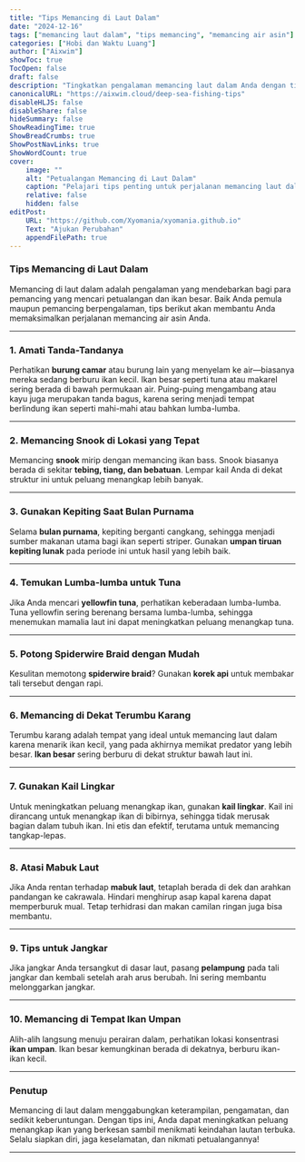 ```yaml
---
title: "Tips Memancing di Laut Dalam"
date: "2024-12-16"
tags: ["memancing laut dalam", "tips memancing", "memancing air asin"]
categories: ["Hobi dan Waktu Luang"]
author: ["Aixwim"]
showToc: true
TocOpen: false
draft: false
description: "Tingkatkan pengalaman memancing laut dalam Anda dengan tips penting untuk petualangan yang sukses dan menyenangkan."
canonicalURL: "https://aixwim.cloud/deep-sea-fishing-tips"
disableHLJS: false
disableShare: false
hideSummary: false
ShowReadingTime: true
ShowBreadCrumbs: true
ShowPostNavLinks: true
ShowWordCount: true
cover:
    image: ""
    alt: "Petualangan Memancing di Laut Dalam"
    caption: "Pelajari tips penting untuk perjalanan memancing laut dalam yang tak terlupakan."
    relative: false
    hidden: false
editPost:
    URL: "https://github.com/Xyomania/xyomania.github.io"
    Text: "Ajukan Perubahan"
    appendFilePath: true
---
```


### Tips Memancing di Laut Dalam

Memancing di laut dalam adalah pengalaman yang mendebarkan bagi para pemancing yang mencari petualangan dan ikan besar. Baik Anda pemula maupun pemancing berpengalaman, tips berikut akan membantu Anda memaksimalkan perjalanan memancing air asin Anda.

---

### 1. Amati Tanda-Tandanya

Perhatikan **burung camar** atau burung lain yang menyelam ke air—biasanya mereka sedang berburu ikan kecil. Ikan besar seperti tuna atau makarel sering berada di bawah permukaan air. Puing-puing mengambang atau kayu juga merupakan tanda bagus, karena sering menjadi tempat berlindung ikan seperti mahi-mahi atau bahkan lumba-lumba.

---

### 2. Memancing Snook di Lokasi yang Tepat

Memancing **snook** mirip dengan memancing ikan bass. Snook biasanya berada di sekitar **tebing, tiang, dan bebatuan**. Lempar kail Anda di dekat struktur ini untuk peluang menangkap lebih banyak.

---

### 3. Gunakan Kepiting Saat Bulan Purnama

Selama **bulan purnama**, kepiting berganti cangkang, sehingga menjadi sumber makanan utama bagi ikan seperti striper. Gunakan **umpan tiruan kepiting lunak** pada periode ini untuk hasil yang lebih baik.

---

### 4. Temukan Lumba-lumba untuk Tuna

Jika Anda mencari **yellowfin tuna**, perhatikan keberadaan lumba-lumba. Tuna yellowfin sering berenang bersama lumba-lumba, sehingga menemukan mamalia laut ini dapat meningkatkan peluang menangkap tuna.

---

### 5. Potong Spiderwire Braid dengan Mudah

Kesulitan memotong **spiderwire braid**? Gunakan **korek api** untuk membakar tali tersebut dengan rapi.

---

### 6. Memancing di Dekat Terumbu Karang

Terumbu karang adalah tempat yang ideal untuk memancing laut dalam karena menarik ikan kecil, yang pada akhirnya memikat predator yang lebih besar. **Ikan besar** sering berburu di dekat struktur bawah laut ini.

---

### 7. Gunakan Kail Lingkar

Untuk meningkatkan peluang menangkap ikan, gunakan **kail lingkar**. Kail ini dirancang untuk menangkap ikan di bibirnya, sehingga tidak merusak bagian dalam tubuh ikan. Ini etis dan efektif, terutama untuk memancing tangkap-lepas.

---

### 8. Atasi Mabuk Laut

Jika Anda rentan terhadap **mabuk laut**, tetaplah berada di dek dan arahkan pandangan ke cakrawala. Hindari menghirup asap kapal karena dapat memperburuk mual. Tetap terhidrasi dan makan camilan ringan juga bisa membantu.

---

### 9. Tips untuk Jangkar

Jika jangkar Anda tersangkut di dasar laut, pasang **pelampung** pada tali jangkar dan kembali setelah arah arus berubah. Ini sering membantu melonggarkan jangkar.

---

### 10. Memancing di Tempat Ikan Umpan

Alih-alih langsung menuju perairan dalam, perhatikan lokasi konsentrasi **ikan umpan**. Ikan besar kemungkinan berada di dekatnya, berburu ikan-ikan kecil.

---

### Penutup

Memancing di laut dalam menggabungkan keterampilan, pengamatan, dan sedikit keberuntungan. Dengan tips ini, Anda dapat meningkatkan peluang menangkap ikan yang berkesan sambil menikmati keindahan lautan terbuka. Selalu siapkan diri, jaga keselamatan, dan nikmati petualangannya!

---
